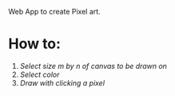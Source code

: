 Web App to create Pixel art.


# How to:

1. *Select size m by n of canvas to be drawn on*
2. *Select color*
3. *Draw with clicking a pixel*